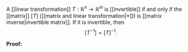 A [[linear transformation]] $T:\mathbb{R}^n\to\mathbb{R}^m$ is [[invertible]] if and only if the [[matrix]] $[T]$ ([[matrix and linear transformation|*]]) is [[matrix inverse|invertible matrix]]. If it is invertible, then $$[T^{-1}]=[T]^{-1}.$$

**Proof:**